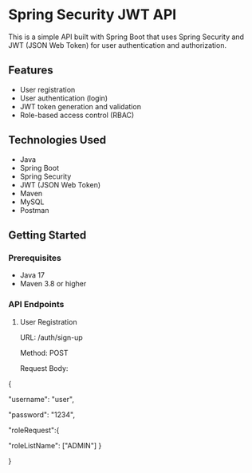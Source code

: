 # Spring Security JWT API

This is a simple API built with Spring Boot that uses Spring Security and JWT (JSON Web Token) for user authentication and authorization.

## Features

- User registration
- User authentication (login)
- JWT token generation and validation
- Role-based access control (RBAC)

## Technologies Used

- Java
- Spring Boot
- Spring Security
- JWT (JSON Web Token)
- Maven
- MySQL
- Postman

## Getting Started

### Prerequisites

- Java 17 
- Maven 3.8 or higher

### API Endpoints
1. User Registration 

   URL: /auth/sign-up

   Method: POST

   Request Body:

{

"username": "user",

"password": "1234",

"roleRequest":{

"roleListName": ["ADMIN"]
}

}
